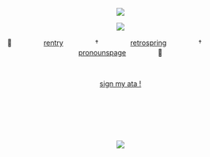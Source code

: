 <div align="center">
  
![](https://komarev.com/ghpvc/?username=undeadlost&label=♡&style=flat-plastic&color=gray)
</div>
<p align="center">
  <img src="https://file.garden/ZjhOfU74SkXuNnGg/IFOAFHG.png"></img></a>
</p>
<div align="center">

🎤ㅤㅤㅤㅤㅤ[rentry](https://rentry.co/undeadlost)ㅤㅤㅤㅤㅤ†ㅤㅤㅤㅤㅤ[retrospring](https://retrospring.net/@roccia)ㅤㅤㅤㅤㅤ†ㅤㅤㅤㅤㅤ[pronounspage](https://en.pronouns.page/@undeadlost)ㅤㅤㅤㅤㅤ🌌
</div>

&nbsp;
<div align="center">

[sign my ata !](https://undeadlost.atabook.org/)
</div>

&nbsp;


&nbsp;




&nbsp;
<div align="center">
<img src="https://file.garden/ZjhOfU74SkXuNnGg/susepctkana.png"></img></a>
</div>
